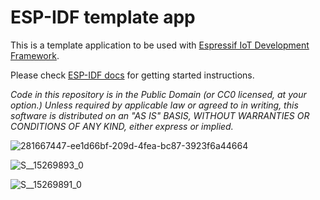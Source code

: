 ESP-IDF template app
====================

This is a template application to be used with [Espressif IoT Development Framework](https://github.com/espressif/esp-idf).

Please check [ESP-IDF docs](https://docs.espressif.com/projects/esp-idf/en/latest/get-started/index.html) for getting started instructions.

*Code in this repository is in the Public Domain (or CC0 licensed, at your option.)
Unless required by applicable law or agreed to in writing, this
software is distributed on an "AS IS" BASIS, WITHOUT WARRANTIES OR
CONDITIONS OF ANY KIND, either express or implied.*

![281667447-ee1d66bf-209d-4fea-bc87-3923f6a44664](https://github.com/Siracha192/LabSheet-01/assets/115066298/f97ed359-220d-4d77-a5e3-451c8d518ab6)

![S__15269893_0](https://github.com/Siracha192/LabSheet-01/assets/115066298/d3cb1f4c-d5a6-4c42-96fc-bca05a55fdcd)

![S__15269891_0](https://github.com/Siracha192/LabSheet-01/assets/115066298/ef8d855e-5940-4359-8400-0e96c79cac64)


